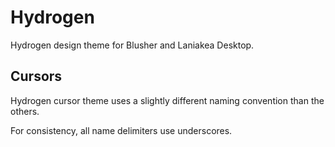 Hydrogen
========

Hydrogen design theme for Blusher and Laniakea Desktop.

Cursors
-------

Hydrogen cursor theme uses a slightly different naming convention than the others.

For consistency, all name delimiters use underscores.

